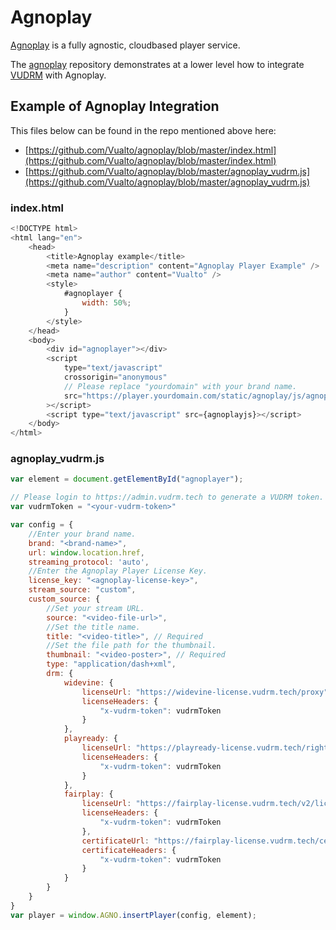 # Agnoplay

[Agnoplay](https://www.agnoplay.com/) is a fully agnostic, cloudbased player service.

The [agnoplay](https://github.com/Vualto/agnoplay) repository demonstrates at a lower level how to integrate [VUDRM](https://docs.vualto.com/projects/vudrm/en/latest/index.html) with Agnoplay.

## Example of Agnoplay Integration

This files below can be found in the repo mentioned above here: 

* [https://github.com/Vualto/agnoplay/blob/master/index.html](https://github.com/Vualto/agnoplay/blob/master/index.html)
* [https://github.com/Vualto/agnoplay/blob/master/agnoplay_vudrm.js](https://github.com/Vualto/agnoplay/blob/master/agnoplay_vudrm.js)

### index.html

```javascript
<!DOCTYPE html>
<html lang="en">
    <head>
        <title>Agnoplay example</title>
        <meta name="description" content="Agnoplay Player Example" />
        <meta name="author" content="Vualto" />
        <style>
            #agnoplayer {
                width: 50%;
            }
        </style>
    </head>
    <body>
        <div id="agnoplayer"></div>
        <script
            type="text/javascript"
            crossorigin="anonymous"
            // Please replace "yourdomain" with your brand name.
            src="https://player.yourdomain.com/static/agnoplay/js/agnoplay.js"
        ></script>
        <script type="text/javascript" src={agnoplayjs}></script>
    </body>
</html>
```

### agnoplay_vudrm.js
```javascript
var element = document.getElementById("agnoplayer");

// Please login to https://admin.vudrm.tech to generate a VUDRM token.
var vudrmToken = "<your-vudrm-token>"

var config = {
    //Enter your brand name.
    brand: "<brand-name>",
    url: window.location.href,
    streaming_protocol: 'auto',
    //Enter the Agnoplay Player License Key.
    license_key: "<agnoplay-license-key>",
    stream_source: "custom",
    custom_source: {
        //Set your stream URL.
        source: "<video-file-url>",
        //Set the title name.
        title: "<video-title>", // Required
        //Set the file path for the thumbnail.
        thumbnail: "<video-poster>", // Required
        type: "application/dash+xml",
        drm: {
            widevine: {
                licenseUrl: "https://widevine-license.vudrm.tech/proxy",
                licenseHeaders: {
                    "x-vudrm-token": vudrmToken
                }
            },
            playready: {
                licenseUrl: "https://playready-license.vudrm.tech/rightsmanager.asmx",
                licenseHeaders: {
                    "x-vudrm-token": vudrmToken
                }
            },
            fairplay: {
                licenseUrl: "https://fairplay-license.vudrm.tech/v2/license/",
                licenseHeaders: {
                    "x-vudrm-token": vudrmToken
                },
                certificateUrl: "https://fairplay-license.vudrm.tech/certificate/",
                certificateHeaders: {
                    "x-vudrm-token": vudrmToken
                }
            }
        }
    }
}
var player = window.AGNO.insertPlayer(config, element);
```